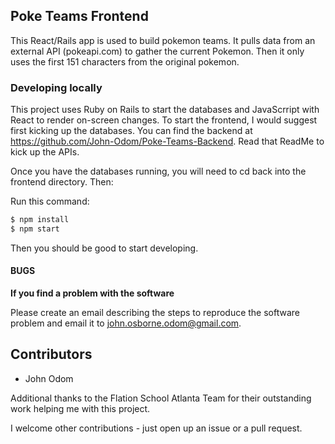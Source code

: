 ## Poke Teams Frontend

This React/Rails app is used to build pokemon teams.  It pulls data from an external API (pokeapi.com) to gather the current Pokemon.  Then it only uses the first 151 characters from the original pokemon.

### Developing locally

This project uses Ruby on Rails to start the databases and JavaScrript with React to render on-screen changes.  To start the frontend, I would suggest first kicking up the databases.  You can find the backend at https://github.com/John-Odom/Poke-Teams-Backend.  Read that ReadMe to kick up the APIs. 

Once you have the databases running, you will need to cd back into the frontend directory.  Then:

Run this command:
```bash
$ npm install
$ npm start
```

Then you should be good to start developing.

#### BUGS

**If you find a problem with the software**

Please create an email describing the steps to reproduce the software
problem and email it to john.osborne.odom@gmail.com.


## Contributors

* John Odom

Additional thanks to the Flation School Atlanta Team for their outstanding work helping me with this project.

I welcome other contributions - just open up an issue or a pull request.
